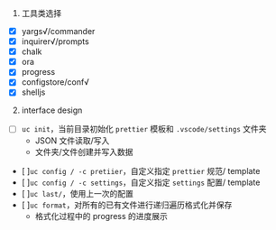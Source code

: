1. 工具类选择

- [x] yargs√/commander
- [x] inquirer√/prompts
- [x] chalk
- [x] ora
- [x] progress
- [x] configstore/conf√
- [x] shelljs

2. interface design

- [ ] `uc init`，当前目录初始化 `prettier` 模板和 `.vscode/settings` 文件夹
  - JSON 文件读取/写入
  - 文件夹/文件创建并写入数据
- [ ]`uc config / -c pretiier`，自定义指定 `prettier` 规范/ template
- [ ]`uc config / -c settings`，自定义指定 `settings` 配置/ template
- [ ]`uc last/`，使用上一次的配置
- [ ]`uc format`，对所有的已有文件进行递归遍历格式化并保存
  - 格式化过程中的 progress 的进度展示
